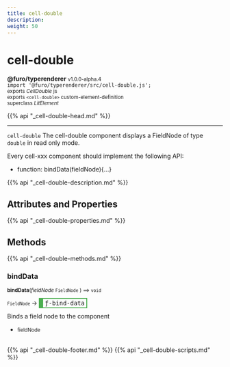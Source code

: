 ```yaml
---
title: cell-double
description: 
weight: 50
---
```


# cell-double
**@furo/typerenderer** <small>v1.0.0-alpha.4</small>
<br>`import '@furo/typerenderer/src/cell-double.js';`<small>
<br>exports *CellDouble* js
<br>exports `<cell-double>` custom-element-definition
<br>superclass *LitElement*</small>

{{% api "_cell-double-head.md" %}}

****

`cell-double`
The cell-double component displays a FieldNode of type `double` in read only mode.

Every cell-xxx component should implement the following API:
- function: bindData(fieldNode){...}

{{% api "_cell-double-description.md" %}}


## Attributes and Properties
{{% api "_cell-double-properties.md" %}}






## Methods
{{% api "_cell-double-methods.md" %}}


### **bindData**
<small>**bindData**(*fieldNode* `FieldNode` ) ⟹ `void`</small>

<small>`FieldNode` </small> →
<span  style="border-width:2px 2px 2px 10px; border-style: solid;border-color:  rgb(76, 175, 80);font-family:monospace; padding:2px 4px;">ƒ-bind-data</span>

Binds a field node to the component

- <small>fieldNode </small>
<br><br>






{{% api "_cell-double-footer.md" %}}
{{% api "_cell-double-scripts.md" %}}
